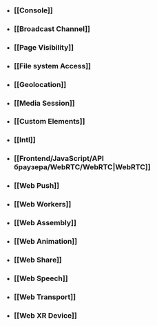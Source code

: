 - ### [[Console]]
- ### [[Broadcast Channel]]
- ### [[Page Visibility]]
- ### [[File system Access]]
- ### [[Geolocation]]
- ### [[Media Session]]
- ### [[Custom Elements]]
- ### [[Intl]]
- ### [[Frontend/JavaScript/API браузера/WebRTC/WebRTC|WebRTC]]
- ### [[Web Push]]
- ### [[Web Workers]]
- ### [[Web Assembly]]
- ### [[Web Animation]]
- ### [[Web Share]]
- ### [[Web Speech]]
- ### [[Web Transport]]
- ### [[Web XR Device]]
  
